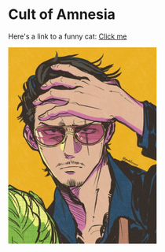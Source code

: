 <div>
<h1> <strong>Cult of Amnesia </strong> </h1>
</div>

<p> Here's a link to a funny cat:
<a href="https://www.youtube.com/shorts/NsMKvVdEPkw">Click me</a>
</p>

<img src="assets/b4a11f067a4d7a1a085817985bcf55db.jpg" style="max-width:60%; height:auto;">
